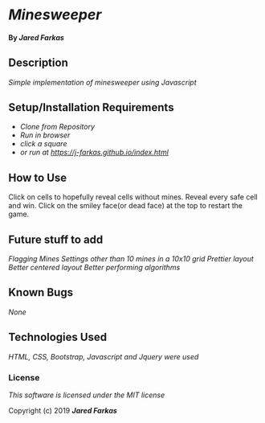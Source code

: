 # _Minesweeper_

#### By _**Jared Farkas**_

## Description

_Simple implementation of minesweeper using Javascript_

## Setup/Installation Requirements

* _Clone from Repository_
* _Run in browser_
* _click a square_
* _or run at https://j-farkas.github.io/index.html_

## How to Use
Click on cells to hopefully reveal cells without mines. Reveal every safe cell and win. Click on the smiley face(or dead face) at the top to restart the game.

## Future stuff to add
_Flagging Mines_
_Settings other than 10 mines in a 10x10 grid_
_Prettier layout_
_Better centered layout_
_Better performing algorithms_

## Known Bugs

_None_

## Technologies Used

_HTML, CSS, Bootstrap, Javascript and Jquery were used_

### License

*This software is licensed under the MIT license*

Copyright (c) 2019 **_Jared Farkas_**
